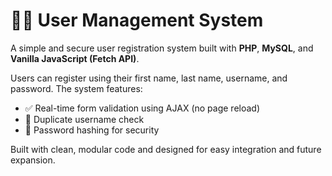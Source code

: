 # 🧑‍💻 User Management System

A simple and secure user registration system built with **PHP**, **MySQL**, and **Vanilla JavaScript (Fetch API)**.

Users can register using their first name, last name, username, and password. The system features:

- ✅ Real-time form validation using AJAX (no page reload)
- 🔁 Duplicate username check
- 🔐 Password hashing for security

Built with clean, modular code and designed for easy integration and future expansion.


